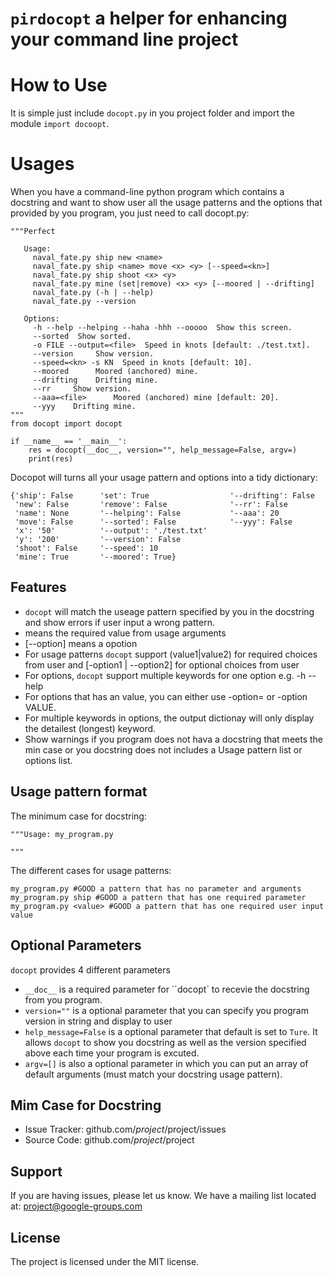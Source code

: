 ``pirdocopt`` a helper for enhancing your command line project 
==================================================================

How to Use
========================
It is simple just include ``docopt.py`` in you project folder and import the module ``import docoopt``.

Usages
========
When you have a command-line python program which contains a docstring and want to show user all the usage patterns
and the options that provided by you program, you just need to call docopt.py:

    """Perfect
    
       Usage:
         naval_fate.py ship new <name>
         naval_fate.py ship <name> move <x> <y> [--speed=<kn>]
         naval_fate.py ship shoot <x> <y>
         naval_fate.py mine (set|remove) <x> <y> [--moored | --drifting]
         naval_fate.py (-h | --help)
         naval_fate.py --version

       Options:
         -h --help --helping --haha -hhh --ooooo  Show this screen.
         --sorted  Show sorted.
         -o FILE --output=<file>  Speed in knots [default: ./test.txt].
         --version     Show version.
         --speed=<kn> -s KN  Speed in knots [default: 10].
         --moored      Moored (anchored) mine.
         --drifting    Drifting mine.
         --rr     Show version.
         --aaa=<file>      Moored (anchored) mine [default: 20].
         --yyy    Drifting mine.
    """
    from docopt import docopt

    if __name__ == '__main__':
        res = docopt(__doc__, version="", help_message=False, argv=)
        print(res)

Docopot will turns all your usage pattern and options into a tidy dictionary:

    {'ship': False      'set': True                  '--drifting': False
     'new': False       'remove': False              '--rr': False
     'name': None       '--helping': False           '--aaa': 20
     'move': False      '--sorted': False            '--yyy': False
     'x': '50'          '--output': './test.txt'
     'y': '200'         '--version': False
     'shoot': False     '--speed': 10
     'mine': True       '--moored': True}


Features
--------

- ``docopt`` will match the useage pattern specified by you in the docstring and show errors if user input a wrong pattern.
- <value> means the required value from usage arguments
- [--option] means a opotion 
- For usage patterns ``docopt`` support (value1|value2) for required choices from user 
  and [-option1 | --option2] for optional choices from user
- For options, ``docopt`` support multiple keywords for one option e.g. -h --help
- For options that has an value, you can either use -option=<value> or -option VALUE.
- For multiple keywords in options, the output dictionay will only display the detailest (longest) keyword. 
- Show warnings if you program does not hava a docstring that meets the min case or you docstring does not includes a Usage pattern list or options list.

Usage pattern format
-----------------------

The minimum case for docstring:

    """Usage: my_program.py

    """

The different cases for usage patterns:
    
    my_program.py #GOOD a pattern that has no parameter and arguments
    my_program.py ship #GOOD a pattern that has one required parameter
    my_program.py <value> #GOOD a pattern that has one required user input value
    
    



Optional Parameters
------------
``docopt`` provides 4 different parameters
- ``__doc__`` is a required parameter for ``docopt` to recevie the docstring from you program.
- ``version=""`` is a optional parameter that you can specify you program version in string and display to user
- ``help_message=False`` is a optional parameter that default is set to ``Ture``. 
    It allows ``docopt`` to show you docstring as well as the version specified above each time your program is excuted.
- ``argv=[]`` is also a optional parameter in which you can put an array of default arguments (must match your docstring usage pattern).



Mim Case for Docstring
----------

- Issue Tracker: github.com/$project/$project/issues
- Source Code: github.com/$project/$project

Support
-------

If you are having issues, please let us know.
We have a mailing list located at: project@google-groups.com

License
-------

The project is licensed under the MIT license.
